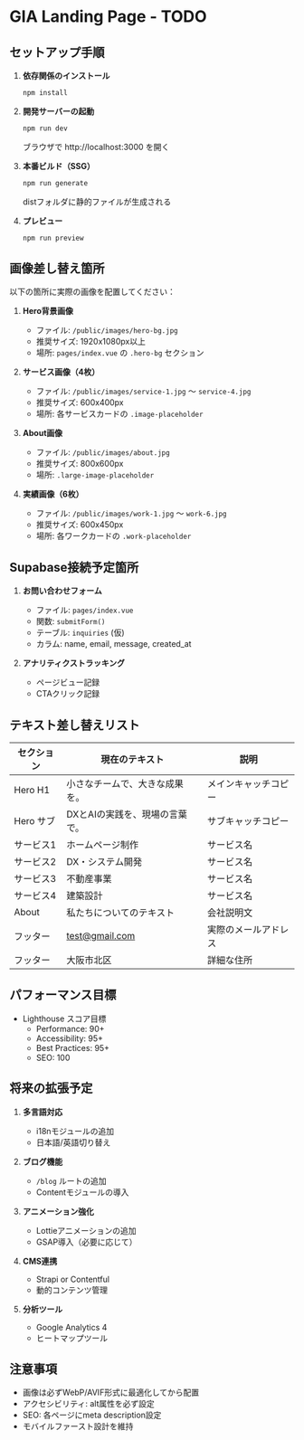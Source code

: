 # GIA Landing Page - TODO

## セットアップ手順

1. **依存関係のインストール**
   ```bash
   npm install
   ```

2. **開発サーバーの起動**
   ```bash
   npm run dev
   ```
   ブラウザで http://localhost:3000 を開く

3. **本番ビルド（SSG）**
   ```bash
   npm run generate
   ```
   distフォルダに静的ファイルが生成される

4. **プレビュー**
   ```bash
   npm run preview
   ```

## 画像差し替え箇所

以下の箇所に実際の画像を配置してください：

1. **Hero背景画像**
   - ファイル: `/public/images/hero-bg.jpg`
   - 推奨サイズ: 1920x1080px以上
   - 場所: `pages/index.vue` の `.hero-bg` セクション

2. **サービス画像（4枚）**
   - ファイル: `/public/images/service-1.jpg` 〜 `service-4.jpg`
   - 推奨サイズ: 600x400px
   - 場所: 各サービスカードの `.image-placeholder`

3. **About画像**
   - ファイル: `/public/images/about.jpg`
   - 推奨サイズ: 800x600px
   - 場所: `.large-image-placeholder`

4. **実績画像（6枚）**
   - ファイル: `/public/images/work-1.jpg` 〜 `work-6.jpg`
   - 推奨サイズ: 600x450px
   - 場所: 各ワークカードの `.work-placeholder`

## Supabase接続予定箇所

1. **お問い合わせフォーム**
   - ファイル: `pages/index.vue`
   - 関数: `submitForm()`
   - テーブル: `inquiries` (仮)
   - カラム: name, email, message, created_at

2. **アナリティクストラッキング**
   - ページビュー記録
   - CTAクリック記録

## テキスト差し替えリスト

| セクション | 現在のテキスト | 説明 |
|----------|------------|------|
| Hero H1 | 小さなチームで、大きな成果を。 | メインキャッチコピー |
| Hero サブ | DXとAIの実践を、現場の言葉で。 | サブキャッチコピー |
| サービス1 | ホームページ制作 | サービス名 |
| サービス2 | DX・システム開発 | サービス名 |
| サービス3 | 不動産事業 | サービス名 |
| サービス4 | 建築設計 | サービス名 |
| About | 私たちについてのテキスト | 会社説明文 |
| フッター | test@gmail.com | 実際のメールアドレス |
| フッター | 大阪市北区 | 詳細な住所 |

## パフォーマンス目標

- Lighthouse スコア目標
  - Performance: 90+
  - Accessibility: 95+
  - Best Practices: 95+
  - SEO: 100

## 将来の拡張予定

1. **多言語対応**
   - i18nモジュールの追加
   - 日本語/英語切り替え

2. **ブログ機能**
   - `/blog` ルートの追加
   - Contentモジュールの導入

3. **アニメーション強化**
   - Lottieアニメーションの追加
   - GSAP導入（必要に応じて）

4. **CMS連携**
   - Strapi or Contentful
   - 動的コンテンツ管理

5. **分析ツール**
   - Google Analytics 4
   - ヒートマップツール

## 注意事項

- 画像は必ずWebP/AVIF形式に最適化してから配置
- アクセシビリティ: alt属性を必ず設定
- SEO: 各ページにmeta description設定
- モバイルファースト設計を維持